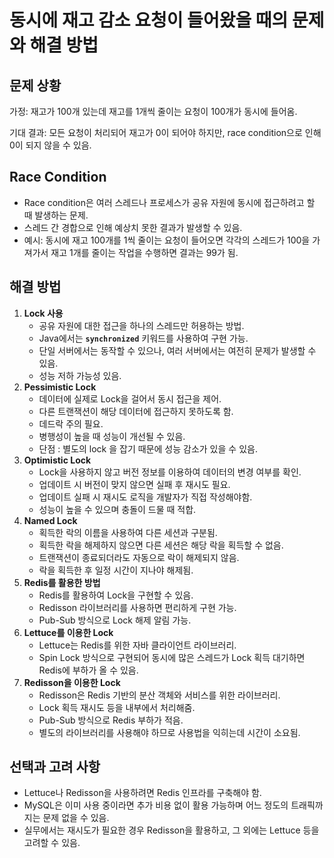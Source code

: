 # **동시에 재고 감소 요청이 들어왔을 때의 문제와 해결 방법**

## **문제 상황**

가정: 재고가 100개 있는데 재고를 1개씩 줄이는 요청이 100개가 동시에 들어옴.

기대 결과: 모든 요청이 처리되어 재고가 0이 되어야 하지만, race condition으로 인해 0이 되지 않을 수 있음.

## **Race Condition**

- Race condition은 여러 스레드나 프로세스가 공유 자원에 동시에 접근하려고 할 때 발생하는 문제.
- 스레드 간 경합으로 인해 예상치 못한 결과가 발생할 수 있음.
- 예시: 동시에 재고 100개를 1씩 줄이는 요청이 들어오면 각각의 스레드가 100을 가져가서 재고 1개를 줄이는 작업을 수행하면 결과는 99가 됨.

## **해결 방법**

1. **Lock 사용**
    - 공유 자원에 대한 접근을 하나의 스레드만 허용하는 방법.
    - Java에서는 **`synchronized`** 키워드를 사용하여 구현 가능.
    - 단일 서버에서는 동작할 수 있으나, 여러 서버에서는 여전히 문제가 발생할 수 있음.
    - 성능 저하 가능성 있음.
2. **Pessimistic Lock**
    - 데이터에 실제로 Lock을 걸어서 동시 접근을 제어.
    - 다른 트랜잭션이 해당 데이터에 접근하지 못하도록 함.
    - 데드락 주의 필요.
    - 병행성이 높을 때 성능이 개선될 수 있음.
    - 단점 : 별도의 lock 을 잡기 때문에 성능 감소가 있을 수 있음.
3. **Optimistic Lock**
    - Lock을 사용하지 않고 버전 정보를 이용하여 데이터의 변경 여부를 확인.
    - 업데이트 시 버전이 맞지 않으면 실패 후 재시도 필요.
    - 업데이트 실패 시 재시도 로직을 개발자가 직접 작성해야함.
    - 성능이 높을 수 있으며 충돌이 드물 때 적합.
4. **Named Lock**
    - 획득한 락의 이름을 사용하여 다른 세션과 구분됨.
    - 획득한 락을 해제하지 않으면 다른 세션은 해당 락을 획득할 수 없음.
    - 트랜잭션이 종료되더라도 자동으로 락이 해제되지 않음.
    - 락을 획득한 후 일정 시간이 지나야 해제됨.
5. **Redis를 활용한 방법**
    - Redis를 활용하여 Lock을 구현할 수 있음.
    - Redisson 라이브러리를 사용하면 편리하게 구현 가능.
    - Pub-Sub 방식으로 Lock 해제 알림 가능.
6. **Lettuce를 이용한 Lock**
    - Lettuce는 Redis를 위한 자바 클라이언트 라이브러리.
    - Spin Lock 방식으로 구현되어 동시에 많은 스레드가 Lock 획득 대기하면 Redis에 부하가 올 수 있음.
7. **Redisson을 이용한 Lock**
    - Redisson은 Redis 기반의 분산 객체와 서비스를 위한 라이브러리.
    - Lock 획득 재시도 등을 내부에서 처리해줌.
    - Pub-Sub 방식으로 Redis 부하가 적음.
    - 별도의 라이브러리를 사용해야 하므로 사용법을 익히는데 시간이 소요됨.

## **선택과 고려 사항**

- Lettuce나 Redisson을 사용하려면 Redis 인프라를 구축해야 함.
- MySQL은 이미 사용 중이라면 추가 비용 없이 활용 가능하며 어느 정도의 트래픽까지는 문제 없을 수 있음.
- 실무에서는 재시도가 필요한 경우 Redisson을 활용하고, 그 외에는 Lettuce 등을 고려할 수 있음.

